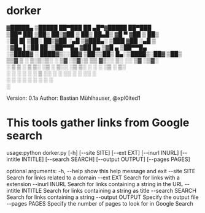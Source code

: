 # dorker

▓█████▄  ▒█████   ██▀███   ██ ▄█▀▓█████  ██▀███                                                      
▒██▀ ██▌▒██▒  ██▒▓██ ▒ ██▒ ██▄█▒ ▓█   ▀ ▓██ ▒ ██▒                                                    
░██   █▌▒██░  ██▒▓██ ░▄█ ▒▓███▄░ ▒███   ▓██ ░▄█ ▒                                                    
░▓█▄   ▌▒██   ██░▒██▀▀█▄  ▓██ █▄ ▒▓█  ▄ ▒██▀▀█▄                                                      
░▒████▓ ░ ████▓▒░░██▓ ▒██▒▒██▒ █▄░▒████▒░██▓ ▒██▒                                                    
 ▒▒▓  ▒ ░ ▒░▒░▒░ ░ ▒▓ ░▒▓░▒ ▒▒ ▓▒░░ ▒░ ░░ ▒▓ ░▒▓░                                                    
 ░ ▒  ▒   ░ ▒ ▒░   ░▒ ░ ▒░░ ░▒ ▒░ ░ ░  ░  ░▒ ░ ▒░                                                    
 ░ ░  ░ ░ ░ ░ ▒    ░░   ░ ░ ░░ ░    ░     ░░   ░                                                     
   ░        ░ ░     ░     ░  ░      ░  ░   ░                                                         
 ░                                                                                                   


Version: 0.1a
Author: Bastian Mühlhauser, @xpl0ited1

# This tools gather links from Google search

usage:python dorker.py [-h] [--site SITE] [--ext EXT] [--inurl INURL]
                 [--intitle INTITLE] [--search SEARCH] [--output OUTPUT]
                 [--pages PAGES]

optional arguments:
  -h, --help         show this help message and exit
  --site SITE        Search for links related to a domain
  --ext EXT          Search for links with a extension
  --inurl INURL      Search for links containing a string in the URL
  --intitle INTITLE  Search for links containing a string as title
  --search SEARCH    Search for links containing a string
  --output OUTPUT    Specify the output file
  --pages PAGES      Specify the number of pages to look for in Google Search
